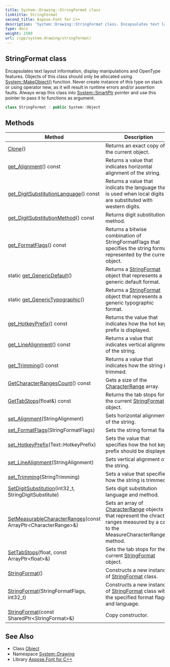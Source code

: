 ```yaml
---
title: System::Drawing::StringFormat class
linktitle: StringFormat
second_title: Aspose.Font for C++
description: 'System::Drawing::StringFormat class. Encapsulates text layout information, display manipulations and OpenType features. Objects of this class should only be allocated using System::MakeObject() function. Never create instance of this type on stack or using operator new, as it will result in runtime errors and/or assertion faults. Always wrap this class into System::SmartPtr pointer and use this pointer to pass it to functions as argument in C++.'
type: docs
weight: 2500
url: /cpp/system.drawing/stringformat/
---
```

## StringFormat class


Encapsulates text layout information, display manipulations and OpenType features. Objects of this class should only be allocated using [System::MakeObject()](../../system/makeobject/) function. Never create instance of this type on stack or using operator new, as it will result in runtime errors and/or assertion faults. Always wrap this class into [System::SmartPtr](../../system/smartptr/) pointer and use this pointer to pass it to functions as argument.

```cpp
class StringFormat : public System::Object
```

## Methods

| Method | Description |
| --- | --- |
| [Clone](./clone/)() | Returns an exact copy of the current object. |
| [get_Alignment](./get_alignment/)() const | Returns a value that indicates horizontal alignment of the string. |
| [get_DigitSubstitutionLanguage](./get_digitsubstitutionlanguage/)() const | Returns a value that indicats the language that is used when local digits are substituted with western digits. |
| [get_DigitSubstitutionMethod](./get_digitsubstitutionmethod/)() const | Returns digit substitution method. |
| [get_FormatFlags](./get_formatflags/)() const | Returns a bitwise combination of StringFormatFlags that specifies the string format represented by the current object. |
| static [get_GenericDefault](./get_genericdefault/)() | Returns a [StringFormat](./) object that represents a generic default format. |
| static [get_GenericTypographic](./get_generictypographic/)() | Returns a [StringFormat](./) object that represents a generic typographic format. |
| [get_HotkeyPrefix](./get_hotkeyprefix/)() const | Returns the value that indicates how the hot key prefix is displayed. |
| [get_LineAlignment](./get_linealignment/)() const | Returns a value that indicates vertical alignment of the string. |
| [get_Trimming](./get_trimming/)() const | Returns a value that indicates how the string is trimmed. |
| [GetCharacterRangesCount](./getcharacterrangescount/)() const | Gets a size of the [CharacterRange](../characterrange/) array. |
| [GetTabStops](./gettabstops/)(float\&) const | Returns the tab stops for the current [StringFormat](./) object. |
| [set_Alignment](./set_alignment/)(StringAlignment) | Sets horizontal alignment of the string. |
| [set_FormatFlags](./set_formatflags/)(StringFormatFlags) | Sets the string format flags. |
| [set_HotkeyPrefix](./set_hotkeyprefix/)(Text::HotkeyPrefix) | Sets the value that specifies how the hot key prefix should be displayed. |
| [set_LineAlignment](./set_linealignment/)(StringAlignment) | Sets vertical alignment of the string. |
| [set_Trimming](./set_trimming/)(StringTrimming) | Sets a value that specifies how the string is trimmed. |
| [SetDigitSubstitution](./setdigitsubstitution/)(int32_t, StringDigitSubstitute) | Sets digit substitution language and method. |
| [SetMeasurableCharacterRanges](./setmeasurablecharacterranges/)(const ArrayPtr\<CharacterRange\>\&) | Sets an array of [CharacterRange](../characterrange/) objects that represent the chracter ranges measured by a call to the MeasureCharacterRanges() method. |
| [SetTabStops](./settabstops/)(float, const ArrayPtr\<float\>\&) | Sets the tab stops for the current [StringFormat](./) object. |
| [StringFormat](./stringformat/)() | Constructs a new instance of [StringFormat](./) class. |
| [StringFormat](./stringformat/)(StringFormatFlags, int32_t) | Constructs a new instance of [StringFormat](./) class with the specified format flags and language. |
| [StringFormat](./stringformat/)(const SharedPtr\<StringFormat\>\&) | Copy constructor. |
## See Also

* Class [Object](../../system/object/)
* Namespace [System::Drawing](../)
* Library [Aspose.Font for C++](../../)
